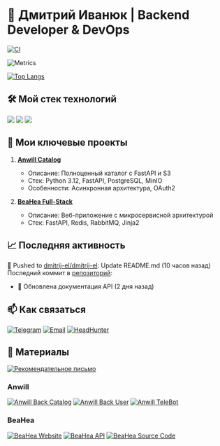 # 👋 Дмитрий Иванюк | Backend Developer & DevOps

[![CI](https://github.com/dmitrij-el/dmitrij-el/actions/workflows/test.yml/badge.svg)](https://github.com/dmitrij-el/dmitrij-el/actions)

![Metrics](https://github.com/YOUR_USERNAME/YOUR_USERNAME/blob/generated/metrics.svg)


[![Top Langs](https://github-readme-stats.vercel.app/api/top-langs/?username=dmitrij-el&layout=compact&theme=radical)](https://github.com/dmitrij-el)

## 🛠️ Мой стек технологий
![](https://img.shields.io/badge/Python-3776AB?style=for-the-badge&logo=python&logoColor=white)
![](https://img.shields.io/badge/FastAPI-009688?style=for-the-badge&logo=FastAPI&logoColor=white)
![](https://img.shields.io/badge/PostgreSQL-316192?style=for-the-badge&logo=postgresql&logoColor=white)

## 🌟 Мои ключевые проекты
1. **[Anwill Catalog](https://github.com/...)**
   - Описание: Полноценный каталог с FastAPI и S3
   - Стек: Python 3.12, FastAPI, PostgreSQL, MinIO
   - Особенности: Асинхронная архитектура, OAuth2

2. **[BeaHea Full-Stack](https://github.com/...)**
   - Описание: Веб-приложение с микросервисной архитектурой
   - Стек: FastAPI, Redis, RabbitMQ, Jinja2

## 📈 Последняя активность
🔨 Pushed to [dmitrij-el/dmitrij-el](https://github.com/dmitrij-el/dmitrij-el): Update README.md (10 часов назад)
Последний коммит в [репозиторий](https://github.com/...):
- 🎉 Обновлена документация API (2 дня назад)

## 📫 Как связаться
[![Telegram](https://img.shields.io/badge/Telegram-2CA5E0?style=for-the-badge&logo=telegram&logoColor=white)](https://t.me/d_m_elec)
[![Email](https://img.shields.io/badge/Gmail-D14836?style=for-the-badge&logo=gmail&logoColor=white)](mailto:dblmokdima@gmail.com)
[![HeadHunter](https://img.shields.io/badge/HeadHunter-FF6600?style=for-the-badge&logo=headhunter&logoColor=white)](https://hh.ru/resume/29992be0ff0370ff830039ed1f71487a35624f)

## 📁 Материалы
[![Рекомендательное письмо](https://img.shields.io/badge/✉️_Рекомендательное_письмо-4285F4?style=for-the-badge&logo=adobe-acrobat-reader&logoColor=white)](https://beahea.ru/static/characteristic_from_Aleksey.pdf)

### Anwill
[![Anwill Back Catalog](https://img.shields.io/badge/🗂️_Anwill_Back_Catalog-FF0000?style=for-the-badge)](https://api.anwill.fun/catalog/docs)
[![Anwill Back User](https://img.shields.io/badge/👤_Anwill_Back_User-FF0000?style=for-the-badge)](https://api.anwill.fun/docs)
[![Anwill TeleBot](https://img.shields.io/badge/🤖_Anwill_TeleBot-FF0000?style=for-the-badge)](https://tb.anwill.fun/docs)

### BeaHea
[![BeaHea Website](https://img.shields.io/badge/🌐_BeaHea_Website-00AA00?style=for-the-badge)](https://beahea.ru)
[![BeaHea API](https://img.shields.io/badge/🔌_BeaHea_API-00AA00?style=for-the-badge)](https://beahea.ru/api/docs)
[![BeaHea Source Code](https://img.shields.io/badge/💻_Исходный_код-00AA00?style=for-the-badge)](https://beahea.ru/api/info/docs)





